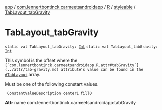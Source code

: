 [app](../../../index.md) / [com.lennertbontinck.carmeetsandroidapp](../../index.md) / [R](../index.md) / [styleable](index.md) / [TabLayout_tabGravity](./-tab-layout_tab-gravity.md)

# TabLayout_tabGravity

`static val TabLayout_tabGravity: `[`Int`](https://kotlinlang.org/api/latest/jvm/stdlib/kotlin/-int/index.html)
`static val TabLayout_tabGravity: `[`Int`](https://kotlinlang.org/api/latest/jvm/stdlib/kotlin/-int/index.html)

This symbol is the offset where the ``[`com.lennertbontinck.carmeetsandroidapp.R.attr#tabGravity`](../attr/tab-gravity.md) attribute's value can be found in the ``[`#TabLayout`](-tab-layout.md) array.

Must be one of the following constant values.

     ConstantValueDescription center1 fill0

**Attr**
name com.lennertbontinck.carmeetsandroidapp:tabGravity

